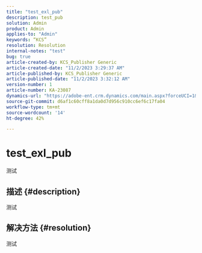 ```yaml
---
title: "test_exl_pub"
description: test_pub
solution: Admin
product: Admin
applies-to: "Admin"
keywords: “KCS”
resolution: Resolution
internal-notes: "test"
bug: true
article-created-by: KCS_Publisher Generic
article-created-date: "11/2/2023 3:29:37 AM"
article-published-by: KCS_Publisher Generic
article-published-date: "11/2/2023 3:32:12 AM"
version-number: 1
article-number: KA-23087
dynamics-url: "https://adobe-ent.crm.dynamics.com/main.aspx?forceUCI=1&pagetype=entityrecord&etn=knowledgearticle&id=8c28a50a-3079-ee11-8179-6045bd0065f9"
source-git-commit: d6af1c60cff8a1da0d7d956c910cc6ef6c17fa04
workflow-type: tm+mt
source-wordcount: '14'
ht-degree: 42%

---
```


# test_exl_pub


测试

## 描述 {#description}

测试

## 解决方法 {#resolution}


测试
